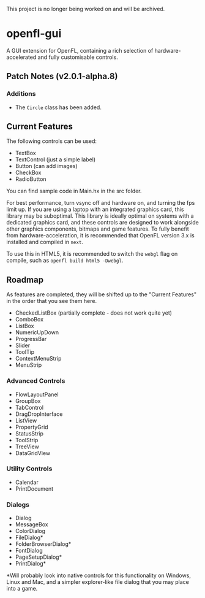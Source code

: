 This project is no longer being worked on and will be archived.

# openfl-gui
A GUI extension for OpenFL, containing a rich selection of hardware-accelerated and fully customisable controls.

## Patch Notes (v2.0.1-alpha.8)
### Additions

* The `Circle` class has been added.

## Current Features
The following controls can be used:

* TextBox
* TextControl (just a simple label)
* Button (can add images)
* CheckBox
* RadioButton

You can find sample code in Main.hx in the src folder.

For best performance, turn vsync off and hardware on, and turning the fps limit up.
If you are using a laptop with an integrated graphics card, this library may be suboptimal.
This library is ideally optimal on systems with a dedicated graphics card, and these controls are designed to work
alongside other graphics components, bitmaps and game features.
To fully benefit from hardware-acceleration, it is recommended that OpenFL version 3.x is installed and compiled in `next`.

To use this in HTML5, it is recommended to switch the `webgl` flag on compile, such as `openfl build html5 -Dwebgl`.

## Roadmap

As features are completed, they will be shifted up to the "Current Features" in the order that you see them here.

 * CheckedListBox (partially complete - does not work quite yet)
 * ComboBox
 * ListBox
 * NumericUpDown
 * ProgressBar
 * Slider
 * ToolTip
 * ContextMenuStrip
 * MenuStrip

### Advanced Controls

 * FlowLayoutPanel
 * GroupBox
 * TabControl
 * DragDropInterface
 * ListView
 * PropertyGrid
 * StatusStrip
 * ToolStrip
 * TreeView
 * DataGridView

### Utility Controls

 * Calendar
 * PrintDocument

### Dialogs

 * Dialog
 * MessageBox
 * ColorDialog
 * FileDialog*
 * FolderBrowserDialog*
 * FontDialog
 * PageSetupDialog*
 * PrintDialog*

*Will probably look into native controls for this functionality on Windows, Linux and Mac, and a simpler explorer-like
file dialog that you may place into a game.

